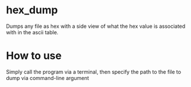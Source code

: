 # hex_dump
Dumps any file as hex with a side view of what the hex value is associated with in the ascii table.

# How to use
Simply call the program via a terminal, then specify the path to the file to dump via command-line argument
